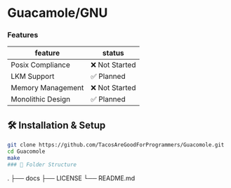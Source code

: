 # Guacamole/GNU
### Features
|feature         |status        |
|----------------|--------------|
|Posix Compliance|❌ Not Started|
| LKM Support       | ✅ Planned |
| Memory Management | ❌ Not Started |
| Monolithic Design | ✅ Planned |
## 🛠️ Installation & Setup  
```sh
git clone https://github.com/TacosAreGoodForProgrammers/Guacomole.git
cd Guacomole
make
### 📂 Folder Structure 
```
.
├── docs
├── LICENSE
└── README.md
```